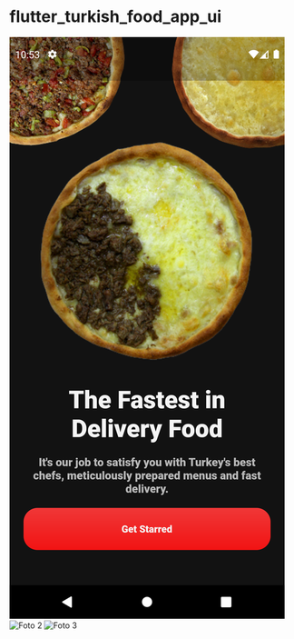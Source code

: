 # flutter_turkish_food_app_ui
<div class="photo-container">
  <img src="https://github.com/KLYCHUB/flutter_turkish_food_app_ui/blob/main/flutter_turkish_food_app_ui/ss/Screenshot_1676801142.png" alt="Foto 1">
  <img src="foto2.jpg" alt="Foto 2">
  <img src="foto3.jpg" alt="Foto 3">
</div>
